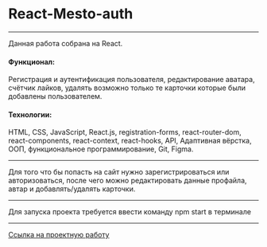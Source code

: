 # React-Mesto-auth
___

Данная работа собрана на React. 

#### Функционал: 
Регистрация и аутентификация пользователя, редактирование аватара, счётчик лайков, удалять возможно только те карточки которые были добавлены пользователем.

#### Технологии:
HTML, CSS, JavaScript, React.js, registration-forms, react-router-dom, react-components, react-context, react-hooks, API, Адаптивная вёрстка, ООП, функциональное программирование, Git, Figma.

___

Для того что бы попасть на сайт нужно зарегистрироваться или авторизоваться, после чего можно редактировать данные профайла, автар и добавлять/удалять карточки.

___

Для запуска проекта требуется ввести команду npm start в терминале
___

[Ссылка на проектную работу](https://pt4k.github.io/react-mesto-auth/)